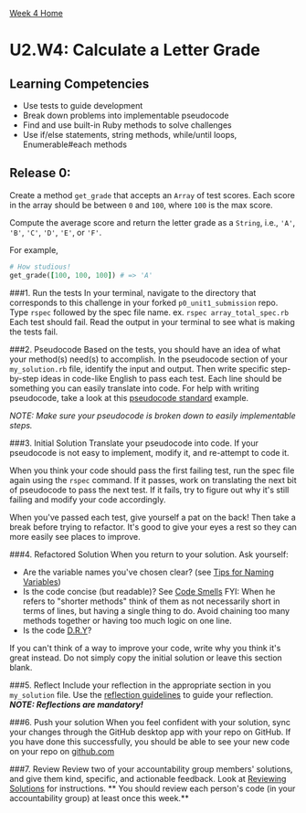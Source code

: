 [Week 4 Home](../../)

# U2.W4: Calculate a Letter Grade

## Learning Competencies
- Use tests to guide development
- Break down problems into implementable pseudocode 
- Find and use built-in Ruby methods to solve challenges
-  Use if/else statements, string methods, while/until loops, Enumerable#each methods


## Release 0:
Create a method `get_grade` that accepts an `Array` of test scores.  Each score in the array should be between `0` and `100`, where
`100` is the max score.

Compute the average score and return the letter grade as a `String`, i.e., `'A'`, `'B'`, `'C'`, `'D'`, `'E'`, or `'F'`.

For example,

```ruby
# How studious!
get_grade([100, 100, 100]) # => 'A'
```

###1. Run the tests
In your terminal, navigate to the directory that corresponds to this challenge in your forked 
`p0_unit1_submission` repo. Type `rspec` followed by the spec file name. ex. `rspec array_total_spec.rb`
Each test should fail. Read the output in your terminal to see what is making the tests fail.


###2. Pseudocode
Based on the tests, you should have an idea of what your method(s) need(s) to accomplish.
In the pseudocode section of your `my_solution.rb` file, identify the input and output. 
Then write specific step-by-step ideas in code-like English to pass each test. 
Each line should be something you can easily translate into code. 
For help with writing pseudocode, take a look at this [pseudocode standard](http://users.csc.calpoly.edu/~jdalbey/SWE/pdl_std.html) example.

*NOTE: Make sure your pseudocode is broken down to easily implementable steps.*

###3. Initial Solution
Translate your pseudocode into code. If your pseudocode 
is not easy to implement, modify it, and re-attempt to code it. 

When you think your code should pass the first failing test, run the spec file again 
using the `rspec` command. If it passes, work on translating the next bit of pseudocode
to pass the next test. If it fails, try to figure out why it's still failing and modify
your code accordingly.

When you've passed each test, give yourself a pat on the back! Then take a break before 
trying to refactor. It's good to give your eyes a rest so they can more easily see places 
to improve.

###4. Refactored Solution
When you return to your solution. Ask yourself:
- Are the variable names you've chosen clear? (see [Tips for Naming Variables](http://www.makinggoodsoftware.com/2009/05/04/71-tips-for-naming-variables/))
- Is the code concise (but readable)? See [Code Smells](http://blog.codinghorror.com/code-smells/) FYI: When he refers to "shorter methods" think of them 
  as not necessarily short in terms of lines, but having a single thing to do. Avoid chaining too many methods together or having too much logic on one line.
- Is the code [D.R.Y](http://programmer.97things.oreilly.com/wiki/index.php/Don't_Repeat_Yourself)? 

If you can't think of a way to improve your code, write why you think it's great instead. Do not simply copy the initial solution or leave this section blank.


###5. Reflect
Include your reflection in the appropriate section in you `my_solution` file. Use the [reflection guidelines](../week_2/reflection_guidelines.md) to guide your reflection. ***NOTE: Reflections are mandatory!***

###6. Push your solution
When you feel confident with your solution, sync your changes through the GitHub desktop app with your repo on GitHub. 
If you have done this successfully, you should be able to see your new code on your repo on [github.com](https://github.com)

###7. Review
Review two of your accountability group members' solutions, and give them kind, specific, and actionable feedback. 
Look at [Reviewing Solutions](reviewing_solutions.md) for instructions. ** You should review each person's code (in your accountability group) at least once this week.**